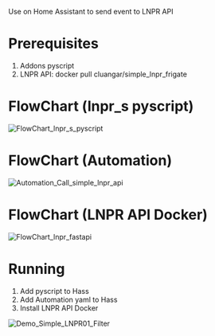 Use on Home Assistant to send event to LNPR API

# Prerequisites
1. Addons pyscript
2. LNPR API: docker pull cluangar/simple_lnpr_frigate

# FlowChart (lnpr_s pyscript)
![FlowChart_lnpr_s_pyscript](https://github.com/user-attachments/assets/391e0711-a39d-4b28-a834-2fef12746956)

# FlowChart (Automation)
![Automation_Call_simple_lnpr_api](https://github.com/user-attachments/assets/9a69c1c3-c8c5-4840-995a-cfbc321f9995)

# FlowChart (LNPR API Docker)
![FlowChart_lnpr_fastapi](https://github.com/user-attachments/assets/e519d7a3-6122-4cae-8f5a-ef43883175d7)

# Running
1. Add pyscript to Hass
2. Add Automation yaml to Hass
3. Install LNPR API Docker

![Demo_Simple_LNPR01_Filter](https://github.com/user-attachments/assets/e77500c4-554a-4688-b45d-f46b348943a4)

